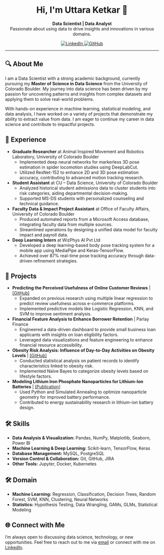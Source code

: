<h1 align="center">Hi, I'm Uttara Ketkar 👋</h1>

<p align="center">
  <strong>Data Scientist | Data Analyst</strong><br>
  Passionate about using data to drive insights and innovations in various domains.
</p>

<p align="center">
  <a href="https://www.linkedin.com/in/uttaraketkar/" target="_blank">
    <img src="https://img.shields.io/badge/LinkedIn-blue?style=for-the-badge&logo=linkedin" alt="LinkedIn">
  </a>
  <a href="https://github.com/UttaraKet1607" target="_blank">
    <img src="https://img.shields.io/badge/GitHub-gray?style=for-the-badge&logo=github" alt="GitHub">
  </a>
</p>

<hr>

<h2>🔍 About Me</h2>
<p>
  I am a Data Scientist with a strong academic background, currently pursuing my <strong>Master of Science in Data Science</strong> from the University of Colorado Boulder. My journey into data science has been driven by my passion for uncovering patterns and insights from complex datasets and applying them to solve real-world problems.
</p>
<p>
  With hands-on experience in machine learning, statistical modeling, and data analysis, I have worked on a variety of projects that demonstrate my ability to extract value from data. I am eager to continue my career in data science and contribute to impactful projects.
</p>

<h2>💼 Experience</h2>
<ul>
  <li><strong>Graduate Researcher</strong> at Animal Inspired Movement and Robotics Laboratory, University of Colorado Boulder
    <ul>
      <li>Implemented deep neural networks for markerless 3D pose estimation in spider locomotion studies using DeepLabCut.</li>
      <li>Utilized ResNet-152 to enhance 2D and 3D pose estimation accuracy, contributing to advanced motion tracking research.</li>
    </ul>
  </li>
  <li><strong>Student Assistant</strong> at CU – Data Science, University of Colorado Boulder
    <ul>
      <li>Analyzed historical student admissions data to cluster students into risk categories, aiding departmental decision-making.</li>
      <li>Supported MS-DS students with personalized counseling and technical guidance.</li>
    </ul>
  </li>
  <li><strong>Faculty Data & Impact Project Assistant</strong> at Office of Faculty Affairs, University of Colorado Boulder
    <ul>
      <li>Produced automated reports from a Microsoft Access database, integrating faculty data from multiple sources.</li>
      <li>Streamlined operations by designing a unified data model for faculty impact and payroll data.</li>
    </ul>
  </li>
  <li><strong>Deep Learning Intern</strong> at WizPhys AI Pvt Ltd
    <ul>
      <li>Developed a deep learning-based body pose tracking system for a mobile app using MediaPipe and Keras-TensorFlow.</li>
      <li>Achieved over 87% real-time pose tracking accuracy through data-driven refinement strategies.</li>
    </ul>
  </li>
</ul>

<h2>🚀 Projects</h2>
<ul>
  <li><strong>Predicting the Perceived Usefulness of Online Customer Reviews</strong> | <a href="https://github.com/UttaraKet1607/online-review-usefulness">[GitHub]</a>
    <ul>
      <li>Expanded on previous research using multiple linear regression to predict review usefulness across e-commerce platforms.</li>
      <li>Implemented predictive models like Logistic Regression, KNN, and SVM to improve sentiment analysis.</li>
    </ul>
  </li>
  <li><strong>Financial Feature Analysis to Enhance Borrower Retention</strong> | Parlay Finance
    <ul>
      <li>Engineered a data-driven dashboard to provide small business loan applicants with insights on loan eligibility factors.</li>
      <li>Leveraged data visualizations and feature engineering to enhance financial resource accessibility.</li>
    </ul>
  </li>
  <li><strong>Obesity Risk Analysis: Influence of Day-to-Day Activities on Obesity Levels</strong> | <a href="https://github.com/UttaraKet1607/obesity-risk-analysis">[GitHub]</a>
    <ul>
      <li>Conducted statistical analysis on patient records to identify characteristics linked to obesity risk.</li>
      <li>Implemented Naïve Bayes to categorize obesity levels based on lifestyle factors.</li>
    </ul>
  </li>
  <li><strong>Modeling Lithium Iron Phosphate Nanoparticles for Lithium-Ion Batteries</strong> | <a href="https://doi.org/10.1016/j.electacta.2023.138788">[Publication]</a>
    <ul>
      <li>Used Python and Simulated Annealing to optimize nanoparticle geometry for improved battery performance.</li>
      <li>Contributed to energy sustainability research in lithium-ion battery design.</li>
    </ul>
  </li>
</ul>

<h2>🛠️ Skills</h2>
<ul>
  <li><strong>Data Analysis & Visualization:</strong> Pandas, NumPy, Matplotlib, Seaborn, Power BI</li>
  <li><strong>Machine Learning & Deep Learning:</strong> Scikit-learn, TensorFlow, Keras</li>
  <li><strong>Database Management:</strong> MySQL, PostgreSQL </li>
  <li><strong>Version Control & Collaboration:</strong> Git, GitHub, JIRA</li>
  <li><strong>Other Tools:</strong> Jupyter, Docker, Kubernetes</li>
</ul>

<h2>🛠️ Domain</h2>
<ul>
  <li><strong>Machine Learning:</strong> Regression, Classification, Decision Trees, Random Forest, SVM, KNN, Clustering, Neural Networks</li>
  <li><strong>Statistics:</strong> Hypothesis Testing, Data Wrangling, GAMs, GLMs, Statistical Modeling</li>
</ul>

<h2>🌐 Connect with Me</h2>
<p>
  I’m always open to discussing data science, technology, or new opportunities. Feel free to reach out to me via <a href="mailto:uttara.ketkar@colorado.edu">email</a> or connect with me on <a href="https://www.linkedin.com/in/uttaraketkar/">LinkedIn</a>.
</p>

